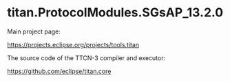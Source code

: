 # titan.ProtocolModules.SGsAP_13.2.0
Main project page:

https://projects.eclipse.org/projects/tools.titan

The source code of the TTCN-3 compiler and executor:

https://github.com/eclipse/titan.core
